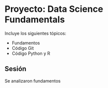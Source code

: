 # Proyecto: Data Science Fundamentals

Incluye los siguientes tópicos:

* Fundamentos
* Código Git
* Código Python y R

## Sesión

Se analizaron fundamentos
